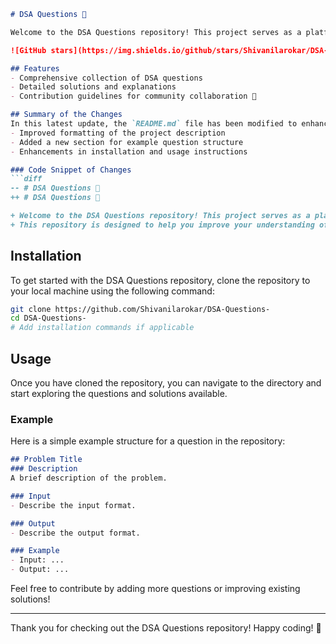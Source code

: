 ```markdown
# DSA Questions 🚀

Welcome to the DSA Questions repository! This project serves as a platform for developers and learners to practice and enhance their skills in Data Structures and Algorithms (DSA). This repository is designed to help you improve your understanding of various data structures and algorithms through a collection of questions and solutions.

![GitHub stars](https://img.shields.io/github/stars/Shivanilarokar/DSA-Questions-?style=social) ![Forks](https://img.shields.io/github/forks/Shivanilarokar/DSA-Questions-?style=social)

## Features
- Comprehensive collection of DSA questions
- Detailed solutions and explanations
- Contribution guidelines for community collaboration 🤝

## Summary of the Changes
In this latest update, the `README.md` file has been modified to enhance clarity and organization. Key updates include:
- Improved formatting of the project description
- Added a new section for example question structure
- Enhancements in installation and usage instructions

### Code Snippet of Changes
```diff
-- # DSA Questions 🚀
++ # DSA Questions 🚀

+ Welcome to the DSA Questions repository! This project serves as a platform for developers and learners to practice and enhance their skills in Data Structures and Algorithms (DSA).
+ This repository is designed to help you improve your understanding of various data structures and algorithms through a collection of questions and solutions.
```

## Installation
To get started with the DSA Questions repository, clone the repository to your local machine using the following command:

```bash
git clone https://github.com/Shivanilarokar/DSA-Questions-
cd DSA-Questions-
# Add installation commands if applicable
```

## Usage
Once you have cloned the repository, you can navigate to the directory and start exploring the questions and solutions available.

### Example
Here is a simple example structure for a question in the repository:
```markdown
## Problem Title
### Description
A brief description of the problem.

### Input
- Describe the input format.

### Output
- Describe the output format.

### Example
- Input: ...
- Output: ...
```

Feel free to contribute by adding more questions or improving existing solutions!

---

Thank you for checking out the DSA Questions repository! Happy coding! 🎉
```